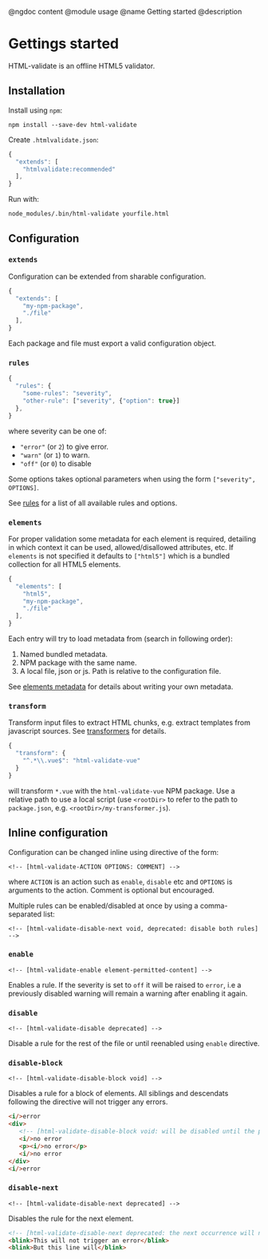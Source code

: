 @ngdoc content
@module usage
@name Getting started
@description

# Gettings started

HTML-validate is an offline HTML5 validator.

## Installation

Install using `npm`:

    npm install --save-dev html-validate

Create `.htmlvalidate.json`:

```js
{
  "extends": [
    "htmlvalidate:recommended"
  ],
}
```

Run with:

    node_modules/.bin/html-validate yourfile.html

## Configuration

### `extends`

Configuration can be extended from sharable configuration.

```js
{
  "extends": [
    "my-npm-package",
	"./file"
  ],
}
```

Each package and file must export a valid configuration object.

### `rules`

```js
{
  "rules": {
    "some-rules": "severity",
	"other-rule": ["severity", {"option": true}]
  },
}
```

where severity can be one of:

- `"error"` (or `2`) to give error.
- `"warn"` (or `1`) to warn.
- `"off"` (or `0`) to disable

Some options takes optional parameters when using the form `["severity",
OPTIONS]`.

See [rules](/rules) for a list of all available rules and options.

### `elements`

For proper validation some metadata for each element is required, detailing in
which context it can be used, allowed/disallowed attributes, etc. If `elements`
is not specified it defaults to `["html5"]` which is a bundled collection for
all HTML5 elements.

```js
{
  "elements": [
    "html5",
	"my-npm-package",
	"./file"
  ],
}
```

Each entry will try to load metadata from (search in following order):

1. Named bundled metadata.
2. NPM package with the same name.
3. A local file, json or js. Path is relative to the configuration file.

See [elements metadata](/usage/elements.html) for details about writing your own
metadata.

### `transform`

Transform input files to extract HTML chunks, e.g. extract templates from
javascript sources. See [transformers](/usage/transformers.html) for details.

```js
{
  "transform": {
    "^.*\\.vue$": "html-validate-vue"
  }
}
```

will transform `*.vue` with the `html-validate-vue` NPM package. Use a relative
path to use a local script (use `<rootDir>` to refer to the path to
`package.json`, e.g. `<rootDir>/my-transformer.js`).

## Inline configuration

Configuration can be changed inline using directive of the form:

    <!-- [html-validate-ACTION OPTIONS: COMMENT] -->

where `ACTION` is an action such as `enable`, `disable` etc and `OPTIONS` is
arguments to the action. Comment is optional but encouraged.

Multiple rules can be enabled/disabled at once by using a comma-separated list:

    <!-- [html-validate-disable-next void, deprecated: disable both rules] -->

### `enable`

    <!-- [html-validate-enable element-permitted-content] -->

Enables a rule. If the severity is set to `off` it will be raised to `error`,
i.e a previously disabled warning will remain a warning after enabling it again.

### `disable`

    <!-- [html-validate-disable deprecated] -->

Disable a rule for the rest of the file or until reenabled using `enable`
directive.

### `disable-block`

    <!-- [html-validate-disable-block void] -->

Disables a rule for a block of elements. All siblings and descendats following
the directive will not trigger any errors.

```html
<i/>error
<div>
   <!-- [html-validate-disable-block void: will be disabled until the parent div is closed] -->
   <i/>no error
   <p><i/>no error</p>
   <i/>no error
</div>
<i/>error
```

### `disable-next`

    <!-- [html-validate-disable-next deprecated] -->

Disables the rule for the next element.

```html
<!-- [html-validate-disable-next deprecated: the next occurrence will not trigger an error] -->
<blink>This will not trigger an error</blink>
<blink>But this line will</blink>
```
